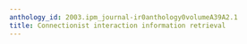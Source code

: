 ```yaml
---
anthology_id: 2003.ipm_journal-ir0anthology0volumeA39A2.1
title: Connectionist interaction information retrieval
---
```

